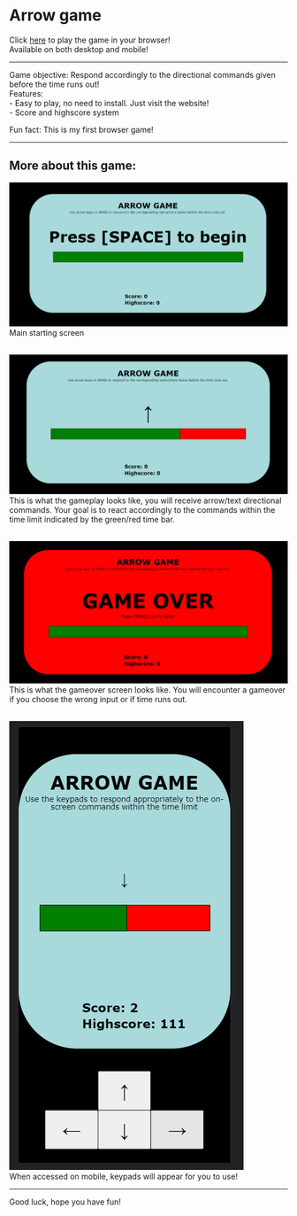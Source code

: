 # Arrow game <br>
Click <a href='https://jspoh.github.io/projects/games/arrow_game/ag.html' target='_blank'>here</a> to play the game in your browser! <br>
Available on both desktop and mobile!
<hr>
Game objective: Respond accordingly to the directional commands given before the time runs out! <br>
Features: <br>
- Easy to play, no need to install. Just visit the website! <br>
- Score and highscore system <br>

Fun fact: This is my first browser game!
<hr>

## More about this game: <br>

<img src='lib/main.PNG'> <br>
Main starting screen <br>
<br>

<img src='lib/gameplay.PNG'> <br>
This is what the gameplay looks like, you will receive arrow/text directional commands. Your goal is to react accordingly to the commands within the time limit indicated by the green/red time bar. <br>
<br>

<img src='lib/gameover.PNG'> <br>
This is what the gameover screen looks like. You will encounter a gameover if you choose the wrong input or if time runs out. <br>
<br>

<img src='lib/mobile.PNG'> <br>
When accessed on mobile, keypads will appear for you to use! <br>
<hr>
Good luck, hope you have fun!
